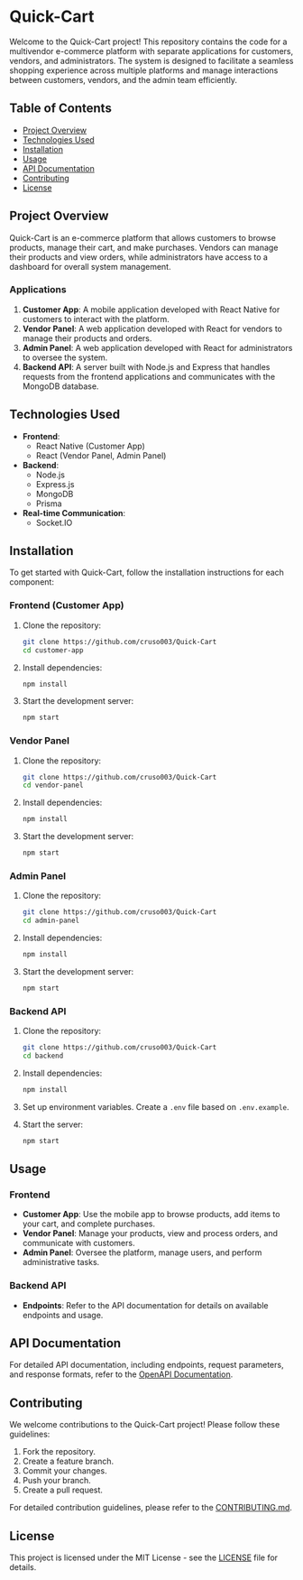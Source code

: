 # Quick-Cart

Welcome to the Quick-Cart project! This repository contains the code for a multivendor e-commerce platform with separate applications for customers, vendors, and administrators. The system is designed to facilitate a seamless shopping experience across multiple platforms and manage interactions between customers, vendors, and the admin team efficiently.

## Table of Contents

- [Project Overview](#project-overview)
- [Technologies Used](#technologies-used)
- [Installation](#installation)
- [Usage](#usage)
- [API Documentation](#api-documentation)
- [Contributing](#contributing)
- [License](#license)

## Project Overview

Quick-Cart is an e-commerce platform that allows customers to browse products, manage their cart, and make purchases. Vendors can manage their products and view orders, while administrators have access to a dashboard for overall system management.

### Applications

1. **Customer App**: A mobile application developed with React Native for customers to interact with the platform.
2. **Vendor Panel**: A web application developed with React for vendors to manage their products and orders.
3. **Admin Panel**: A web application developed with React for administrators to oversee the system.
4. **Backend API**: A server built with Node.js and Express that handles requests from the frontend applications and communicates with the MongoDB database.

## Technologies Used

- **Frontend**:
  - React Native (Customer App)
  - React (Vendor Panel, Admin Panel)
- **Backend**:
  - Node.js
  - Express.js
  - MongoDB
  - Prisma
- **Real-time Communication**:
  - Socket.IO

## Installation

To get started with Quick-Cart, follow the installation instructions for each component:

### Frontend (Customer App)

1. Clone the repository:
   ```bash
   git clone https://github.com/cruso003/Quick-Cart
   cd customer-app
   ```

2. Install dependencies:
   ```bash
   npm install
   ```

3. Start the development server:
   ```bash
   npm start
   ```

### Vendor Panel

1. Clone the repository:
   ```bash
   git clone https://github.com/cruso003/Quick-Cart
   cd vendor-panel
   ```

2. Install dependencies:
   ```bash
   npm install
   ```

3. Start the development server:
   ```bash
   npm start
   ```

### Admin Panel

1. Clone the repository:
   ```bash
   git clone https://github.com/cruso003/Quick-Cart
   cd admin-panel
   ```

2. Install dependencies:
   ```bash
   npm install
   ```

3. Start the development server:
   ```bash
   npm start
   ```

### Backend API

1. Clone the repository:
   ```bash
   git clone https://github.com/cruso003/Quick-Cart
   cd backend
   ```

2. Install dependencies:
   ```bash
   npm install
   ```

3. Set up environment variables. Create a `.env` file based on `.env.example`.

4. Start the server:
   ```bash
   npm start
   ```

## Usage

### Frontend

- **Customer App**: Use the mobile app to browse products, add items to your cart, and complete purchases.
- **Vendor Panel**: Manage your products, view and process orders, and communicate with customers.
- **Admin Panel**: Oversee the platform, manage users, and perform administrative tasks.

### Backend API

- **Endpoints**: Refer to the API documentation for details on available endpoints and usage.

## API Documentation

For detailed API documentation, including endpoints, request parameters, and response formats, refer to the [OpenAPI Documentation](./docs/api/openapi.yaml).

## Contributing

We welcome contributions to the Quick-Cart project! Please follow these guidelines:

1. Fork the repository.
2. Create a feature branch.
3. Commit your changes.
4. Push your branch.
5. Create a pull request.

For detailed contribution guidelines, please refer to the [CONTRIBUTING.md](./docs/CONTRIBUTING.md).

## License

This project is licensed under the MIT License - see the [LICENSE](./docs/LICENSE) file for details.
